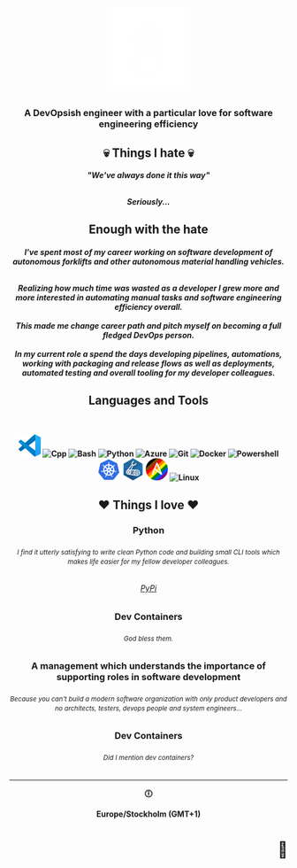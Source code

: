 <p>
  <h1 align="center"><b> <img src="https://github.com/Wesztman/Wesztman/blob/main/westman-white.png?raw=true" alt="" width="150"></h1>
</p>

<p>
  <h3 align="center">A DevOpsish engineer with a particular love for software engineering efficiency</p></h3>
<p>
<h2 align="center">💀 Things I hate 💀</h2>
<h5 align="center">"We've always done it this way"<br><br> 
<p>Seriously...</p>

<h2 align="center">Enough with the hate</h2>
<h5 align="center">I've spent most of my career working on software development of autonomous forklifts and other autonomous material handling vehicles. <br><br> 
  
Realizing how much time was wasted as a developer I grew more and more interested in automating manual tasks and software engineering efficiency overall. <br></br>This made me change career path and pitch myself on becoming a full fledged DevOps person. <br></br>In my current role a spend the days developing pipelines, automations, working with packaging and release flows as well as deployments, automated testing and overall tooling for my developer colleagues. </h5>
</p>

<p>
<h2 align="center">Languages and Tools</h2>
</p>
<br />
<p align="center">
<img alt="Visual Studio Code" width="40px" src="https://raw.githubusercontent.com/github/explore/80688e429a7d4ef2fca1e82350fe8e3517d3494d/topics/visual-studio-code/visual-studio-code.png" />
<!--<img alt="GitHub" width="40px" src="https://raw.githubusercontent.com/jmnote/z-icons/master/svg/github.svg" /> -->
<img alt="Cpp" width="40px" src="https://github.com/isocpp/logos/blob/master/cpp_logo.png" />
<img alt="Bash" width="40px" src="https://github.com/gilbarbara/logos/blob/main/logos/bash-icon.svg" />
<img alt="Python" width="45px" src="https://github.com/gilbarbara/logos/blob/main/logos/python.svg" />
<img alt="Azure" width="40px" src="https://github.com/gilbarbara/logos/blob/main/logos/microsoft-azure.svg" />
<img alt="Git" width="40px" src="https://github.com/gilbarbara/logos/blob/main/logos/git-icon.svg" />
<img alt="Docker" width="40px" src="https://github.com/gilbarbara/logos/blob/main/logos/docker-icon.svg" />
<img alt="Powershell" width="40px" src="https://upload.wikimedia.org/wikipedia/commons/2/2f/PowerShell_5.0_icon.png" />
<img alt="Powershell" width="40px" src="https://github.com/gilbarbara/logos/blob/main/logos/kubernetes.svg" />
<img alt="Bicep" width="40px" src="https://github.com/Azure/ALZ-Bicep/blob/main/docs/wiki/media/bicep-logo.png" />
<img alt="Ansible" width="40px" src="https://github.com/ansible/logos/blob/main/ansible-logo-pride/ansible-logo-pride.svg" />
<img alt="Linux" width="45px" src="https://upload.wikimedia.org/wikipedia/commons/thumb/f/f1/Icons8_flat_linux.svg/512px-Icons8_flat_linux.svg.png?20170610200026" />
 
<!--<a href="https://www.figma.com/" target="_blank"> <img src="https://www.vectorlogo.zone/logos/figma/figma-icon.svg" alt="figma" width="40" height="40"/> </a>--> </p>

<h2 align="center">❤ Things I love ❤</h2>
<h3 align="center">Python</h3> 
<h6 align="center"><small> I find it utterly satisfying to write clean Python code and building small CLI tools which makes life easier for my fellow developer colleagues. </small></h6>
<h6 align="center">
  <a href="https://pypi.org/user/wesztman/">PyPi</a>
</h6>
<h3 align="center">Dev Containers</h3> <h6 align="center"><small>God bless them. </small></h6>
<h3 align="center">A management which understands the importance of supporting roles in software development</h3><h6 align="center"><small>Because you can't build a modern software organization with only product developers and no architects, testers, devops people and system engineers... </small></h6>
<h3 align="center">Dev Containers</h3> <h6 align="center"><small>Did I mention dev containers? </small></h6>
<hr>  
<p align="center">
🕕
</p>
<p align="center">
Europe/Stockholm (GMT+1)
</p>



<p>
  <h1 align="right"><b>🦆<img src="" alt="" width="100"></h1>
</p>
